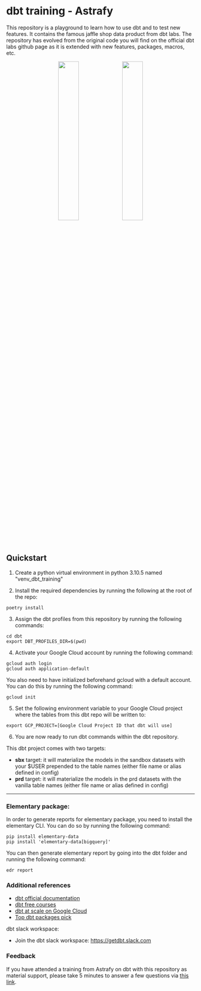 # dbt training - Astrafy

This repository is a playground to learn how to use dbt and to test new features. It contains
the famous jaffle shop data product from dbt labs. The repository has evolved from the original
code you will find on the official dbt labs github page as it is extended with new features,
packages, macros, etc.


<p align="center" width="100%">
    <img width="33%" src="https://seeklogo.com/images/D/dbt-logo-500AB0BAA7-seeklogo.com.png">
    <img width="33%" src="https://cdn-images-1.medium.com/max/1200/1*0jrqkgFv3U142GxAjUYfMg.png">
</p>


## Quickstart

1. Create a python virtual environment in python 3.10.5 named "venv_dbt_training" 

2. Install the required dependencies by running the following at the root of the repo:
```
poetry install
```

3. Assign the dbt profiles from this repository by running the following commands:
```
cd dbt
export DBT_PROFILES_DIR=$(pwd)
```

4. Activate your Google Cloud account by running the following command:
```
gcloud auth login
gcloud auth application-default
```

You also need to have initialized beforehand gcloud with a default account. You can do this by running
the following command:
```
gcloud init
```

5. Set the following environment variable to your Google Cloud project where the tables from this dbt repo will 
be written to:

```
export GCP_PROJECT=[Google Cloud Project ID that dbt will use]
```

6. You are now ready to run dbt commands within the dbt repository.

This dbt project comes with two targets:

- **sbx** target: it will materialize the models in the sandbox datasets with your $USER prepended to the table names (either file name or alias defined in config)
- **prd** target: it will materialize the models in the prd datasets with the vanilla table names (either file name or alias defined in config)

---------------------------------------

### Elementary package:

In order to generate reports for elementary package, you need to install the elementary CLI. You can do so by running
the following command:

```
pip install elementary-data
pip install 'elementary-data[bigquery]'
```

You can then generate elementary report by going into the dbt folder and running the following command:

```
edr report
```

### Additional references

- [dbt official documentation](https://docs.getdbt.com/)
- [dbt free courses](https://courses.getdbt.com/collections)
- [dbt at scale on Google Cloud](https://medium.com/astrafy/dbt-at-scale-on-google-cloud-part-1-54f8655443a7)
- [Top dbt packages pick](https://medium.com/astrafy/our-top-dbt-packages-pick-fad02e98eac6)

dbt slack workspace:
- Join the dbt slack workspace:  https://getdbt.slack.com 


### Feedback

If you have attended a training from Astrafy on dbt with this repository as material support, please take 5 minutes to
answer a few questions via [this link](https://astrafy.typeform.com/to/mFbRuPLB#hubspot_utk=xxxxx&hubspot_page_name=xxxxx&hubspot_page_url=xxxxx).

